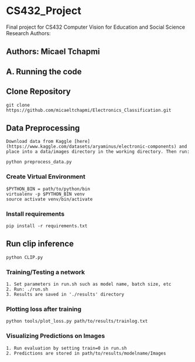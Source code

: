 # CS432_Project
Final project for CS432 Computer Vision for Education and Social Science Research
Authors: 

## Authors: Micael Tchapmi

## A. Running the code

## Clone Repository
    git clone https://github.com/micaeltchapmi/Electronics_Classification.git

## Data Preprocessing
    Download data from Kaggle [here](https://www.kaggle.com/datasets/aryaminus/electronic-components) and place into a data/images directory in the working directory. Then run:

    python preprocess_data.py

### Create Virtual Environment
    $PYTHON_BIN = path/to/python/bin
    virtualenv -p $PYTHON_BIN venv
    source activate venv/bin/activate
   
### Install requirements
    pip install -r requirements.txt

## Run clip inference
    python CLIP.py

### Training/Testing a network
    1. Set parameters in run.sh such as model name, batch size, etc
    2. Run: ./run.sh
    3. Results are saved in './results' directory
    
### Plotting loss after training
    python tools/plot_loss.py path/to/results/trainlog.txt

### Visualizing Predictions on Images
    1. Run evaluation by setting train=0 in run.sh
    2. Predictions are stored in path/to/results/modelname/Images